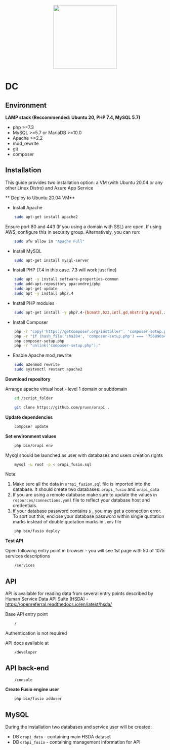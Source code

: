 <p align="center">
    <a href="http://api.dc.openreferral.org/socialServicesApp/search.php" target="_blank"><img src="https://pruvn.co/wp-content/uploads/2020/07/Pruvn-logo2-01-2048x2048.png" width="200px" height="200px"></a>
</p>

# DC

## Environment

**LAMP stack (Reccommended: Ubuntu 20, PHP 7.4, MySQL 5.7)**
*	php >=7.3
*	MySQL >=5.7 or MariaDB >=10.0
*	Apache >=2.2
*	mod_rewrite
*	git
*	composer

## Installation
This guide provides two installation option: a VM (with Ubuntu 20.04 or any other Linux Distro) and Azure App Service

** Deploy to Ubuntu 20.04 VM**
- Install Apache
```bash
    sudo apt-get install apache2
```

Ensure port 80 and 443 (If you using a domain with SSL) are open. If using AWS, configure this in security group. Alternatively, you can run:
```bash
    sudo ufw allow in "Apache Full"
```

- Install MySQL
```bash
    sudo apt-get install mysql-server
```

- Install PHP (7.4 in this case. 7.3 will work just fine)
```bash
    sudo apt -y install software-properties-common
    sudo add-apt-repository ppa:ondrej/php
    sudo apt-get update
    sudo apt -y install php7.4
```

- Install PHP modules
```bash
    sudo apt-get install -y php7.4-{bcmath,bz2,intl,gd,mbstring,mysql,zip,common,json,curl,cli,xml,soap,opcache,readline,fpm,dev}
```

- Install Composer
```bash
    php -r "copy('https://getcomposer.org/installer', 'composer-setup.php');"
    php -r "if (hash_file('sha384', 'composer-setup.php') === '756890a4488ce9024fc62c56153228907f1545c228516cbf63f885e036d37e9a59d27d63f46af1d4d07ee0f76181c7d3') { echo 'Installer verified'; } else { echo 'Installer corrupt'; unlink('composer-setup.php'); } echo PHP_EOL;"
    php composer-setup.php
    php -r "unlink('composer-setup.php');"
```

- Enable Apache mod_rewrite
```bash
    sudo a2enmod rewrite
    sudo systemctl restart apache2
```



**Download repository**

Arrange apache virtual host - level 1 domain or subdomain

```bash
    cd /script_folder
```

```bash
    git clone https://github.com/pruvn/orapi .
```


**Update dependencies**

```bash
    composer update
```


**Set environment values**

```bash
    php bin/orapi env
```

Mysql should be launched as user with databases and users creation rights

```bash
    mysql -u root -p < orapi_fusio.sql
```
Note: 
1. Make sure all the data in `orapi_fusion.sql` file is imported into the database. It should create two databases: `orapi_fusio` and `orapi_data` 
2. If you are using a remote database make sure to update the values in `resources/connections.yaml` file to reflect your database host and credentials.
3. If your database password contains `$` , you may get a connection error. To sort out this, enclose your database password within single quotation marks instead of double quotation marks in `.env` file

```bash
    php bin/fusio deploy
```

**Test API**

Open following entry point in browser - you will see 1st page with 50 of 1075 services descriptions

```bash
    /services
```


## API

API is available for reading data from several entry points described by Human Service Data API Suite (HSDA) - https://openreferral.readthedocs.io/en/latest/hsda/

Base API entry point 

```bash
    /
```

Authentication is not required



API docs available at 

```bash
    /developer
```


## API back-end

```bash
    /console
```

**Create Fusio engine user**

```bash
    php bin/fusio adduser
```



## MySQL

During the installation two databases and service user will be created:
* DB `orapi_data` - containing main HSDA dataset
* DB `orapi_fusio` - containing management information for API
